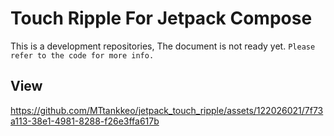 # Touch Ripple For Jetpack Compose
This is a development repositories, The document is not ready yet.
`Please refer to the code for more info.`

## View
https://github.com/MTtankkeo/jetpack_touch_ripple/assets/122026021/7f73a113-38e1-4981-8288-f26e3ffa617b
